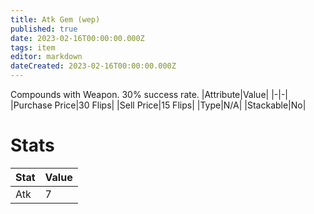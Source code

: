 ```yaml
---
title: Atk Gem (wep)
published: true
date: 2023-02-16T00:00:00.000Z
tags: item
editor: markdown
dateCreated: 2023-02-16T00:00:00.000Z
---
```


Compounds with Weapon. 30% success rate.
|Attribute|Value|
|-|-|
|Purchase Price|30 Flips|
|Sell Price|15 Flips|
|Type|N/A|
|Stackable|No|

# Stats
|Stat|Value|
|-|-|
|Atk|7|
